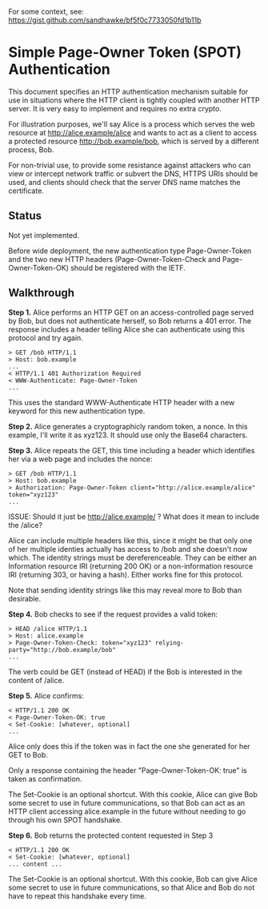 For some context, see: https://gist.github.com/sandhawke/bf5f0c7733050fd1b11b

Simple Page-Owner Token (SPOT) Authentication
=============================================

This document specifies an HTTP authentication mechanism suitable for use in situations where the HTTP client is tightly coupled with another HTTP server.  It is very easy to implement and requires no extra crypto.

For illustration purposes, we'll say Alice is a process which serves the web resource at http://alice.example/alice and wants to act as a client to access a protected resource http://bob.example/bob, which is served by a different process, Bob.

For non-trivial use, to provide some resistance against attackers who can view or intercept network traffic or subvert the DNS, HTTPS URIs should be used, and clients should check that the server DNS name matches the certificate.

Status
------

Not yet implemented.

Before wide deployment, the new authentication type Page-Owner-Token and the two new HTTP headers (Page-Owner-Token-Check and Page-Owner-Token-OK) should be registered with the IETF.

Walkthrough
-----------

**Step 1.**  Alice performs an HTTP GET on an access-controlled page served by Bob, but does not authenticate herself, so Bob returns a 401 error.  The response includes a header telling Alice she can authenticate using this protocol and try again.

```http
> GET /bob HTTP/1.1
> Host: bob.example
...
< HTTP/1.1 401 Authorization Required
< WWW-Authenticate: Page-Owner-Token
...
```

This uses the standard WWW-Authenticate HTTP header with a new keyword
for this new authentication type.

**Step 2.**  Alice generates a cryptographicly random token, a nonce. In 
this example, I'll write it as xyz123.   It should use only the Base64 characters.

**Step 3.**  Alice repeats the GET, this time including a header which identifies her via a web page and includes the nonce:

```http
> GET /bob HTTP/1.1
> Host: bob.example
> Authorization: Page-Owner-Token client="http://alice.example/alice" token="xyz123"
...
```

ISSUE: Should it just be http://alice.example/ ?   What does it mean to include the /alice?

Alice can include multiple headers like this, since it might be that only one of her multiple identies actually has access to /bob and she doesn't now which.  The identity strings must be dereferenceable.  They can be either an Information resource IRI (returning 200 OK) or a non-information resource IRI (returning 303, or having a hash).   Either works fine for this protocol.

Note that sending identity strings like this may reveal more to Bob than desirable.

**Step 4.**  Bob checks to see if the request provides a valid token:

```http
> HEAD /alice HTTP/1.1
> Host: alice.example
> Page-Owner-Token-Check: token="xyz123" relying-party="http://bob.example/bob"
...
```

The verb could be GET (instead of HEAD) if the Bob is interested in
the content of /alice.

**Step 5.**  Alice confirms:

```http
< HTTP/1.1 200 OK
< Page-Owner-Token-OK: true
< Set-Cookie: [whatever, optional]
...
```

Alice only does this if the token was in fact the one she generated for her GET to Bob.

Only a response containing the header "Page-Owner-Token-OK: true" is taken as confirmation.

The Set-Cookie is an optional shortcut.  With this cookie, Alice can give Bob some secret to use in future communications, so that Bob can act as an HTTP client accessing alice.example in the future without needing to go through his own SPOT handshake.

**Step 6.**  Bob returns the protected content requested in Step 3

```http
< HTTP/1.1 200 OK
< Set-Cookie: [whatever, optional]
... content ...
```

The Set-Cookie is an optional shortcut.  With this cookie, Bob can give Alice some secret to use in future communications, so that Alice and Bob do not have to repeat this handshake every time.

